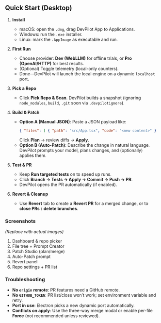 ## Quick Start (Desktop)

1. **Install**
   - macOS: open the `.dmg`, drag DevPilot App to Applications.
   - Windows: run the `.exe` installer.
   - Linux: mark the `.AppImage` as executable and run.

2. **First Run**
   - Choose provider: **Dev (WebLLM)** for offline trials, or **Pro (OpenAI/HTTP)** for best results.
   - (Optional) Toggle telemetry (local-only counters).
   - Done—DevPilot will launch the local engine on a dynamic `localhost` port.

3. **Pick a Repo**
   - Click **Pick Repo & Scan**. DevPilot builds a snapshot (ignoring `node_modules`, `build`, `.git` soon via `.devpilotignore`).

4. **Build & Patch**
   - **Option A (Manual JSON)**: Paste a JSON payload like:
     ```json
     { "files": [ { "path": "src/App.tsx", "code": "<new content>" } ] }
     ```
     Click **Plan** → review diffs → **Apply**.
   - **Option B (Auto-Patch)**: Describe the change in natural language. DevPilot prompts your model, plans changes, and (optionally) applies them.

5. **Test & PR**
   - Keep **Run targeted tests** on to speed up runs.
   - Click **Branch → Tests → Apply → Commit → Push → PR**.
   - DevPilot opens the PR automatically (if enabled).

6. **Revert & Cleanup**
   - Use **Revert** tab to create a **Revert PR** for a merged change, or to **close PRs** / **delete branches**.

### Screenshots
_(Replace with actual images)_
1. Dashboard & repo picker  
2. File tree + Prompt Creator  
3. Patch Studio (plan/merge)  
4. Auto-Patch prompt  
5. Revert panel  
6. Repo settings + PR list

### Troubleshooting
- **No `origin` remote**: PR features need a GitHub remote.
- **No `GITHUB_TOKEN`**: PR list/close won’t work; set environment variable and retry.
- **Port in use**: Electron picks a new dynamic port automatically.
- **Conflicts on apply**: Use the three-way merge modal or enable per-file **Force** (not recommended unless reviewed).
